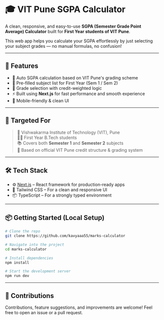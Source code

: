 # 🎓 VIT Pune SGPA Calculator

A clean, responsive, and easy-to-use **SGPA (Semester Grade Point Average) Calculator** built for **First Year students of VIT Pune**.

This web app helps you calculate your SGPA effortlessly by just selecting your subject grades — no manual formulas, no confusion!

---

## 🚀 Features

- 🧠 Auto SGPA calculation based on VIT Pune's grading scheme
- 🧾 Pre-filled subject list for First Year (Sem 1 / Sem 2)
- 🧮 Grade selection with credit-weighted logic
- ⚡ Built using **Next.js** for fast performance and smooth experience
- 📱 Mobile-friendly & clean UI

---

## 🏫 Targeted For

> 📍 Vishwakarma Institute of Technology (VIT), Pune  
> 👨‍🎓 First Year B.Tech students  
> 📚 Covers both **Semester 1** and **Semester 2** subjects  
> 🎯 Based on official VIT Pune credit structure & grading system

---

## 🛠 Tech Stack

- ⚙️ [Next.js](https://nextjs.org/) – React framework for production-ready apps
- 🎨 Tailwind CSS – For a clean and responsive UI
- 📦 TypeScript – For a strongly typed environment

---

## 📦 Getting Started (Local Setup)

```bash
# Clone the repo
git clone https://github.com/kavyaaa55/marks-calculator

# Navigate into the project
cd marks-calculator

# Install dependencies
npm install

# Start the development server
npm run dev
```

---

## 🙌 Contributions
Contributions, feature suggestions, and improvements are welcome! Feel free to open an issue or a pull request.
